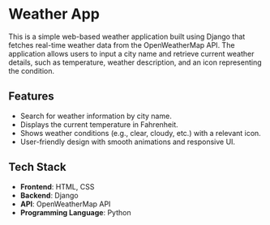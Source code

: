 # Weather App

This is a simple web-based weather application built using Django that fetches real-time weather data from the OpenWeatherMap API. 
The application allows users to input a city name and retrieve current weather details, such as temperature, weather description, and an icon representing the condition.


## Features

- Search for weather information by city name.
- Displays the current temperature in Fahrenheit.
- Shows weather conditions (e.g., clear, cloudy, etc.) with a relevant icon.
- User-friendly design with smooth animations and responsive UI.

## Tech Stack

- **Frontend**: HTML, CSS
- **Backend**: Django
- **API**: OpenWeatherMap API
- **Programming Language**: Python
